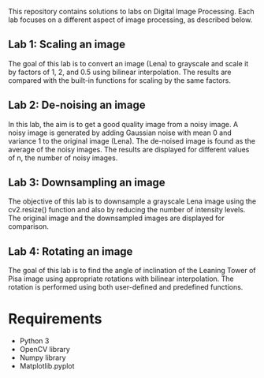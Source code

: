  
This repository contains solutions to labs on Digital Image Processing. Each lab focuses on a different aspect of image processing, as described below.

## Lab 1: Scaling an image
The goal of this lab is to convert an image (Lena) to grayscale and scale it by factors of 1, 2, and 0.5 using bilinear interpolation. The results are compared with the built-in functions for scaling by the same factors.

## Lab 2: De-noising an image
In this lab, the aim is to get a good quality image from a noisy image. A noisy image is generated by adding Gaussian noise with mean 0 and variance 1 to the original image (Lena). The de-noised image is found as the average of the noisy images. The results are displayed for different values of n, the number of noisy images.

## Lab 3: Downsampling an image
The objective of this lab is to downsample a grayscale Lena image using the cv2.resize() function and also by reducing the number of intensity levels. The original image and the downsampled images are displayed for comparison.

## Lab 4: Rotating an image
The goal of this lab is to find the angle of inclination of the Leaning Tower of Pisa image using appropriate rotations with bilinear interpolation. The rotation is performed using both user-defined and predefined functions.

# Requirements
* Python 3
* OpenCV library
* Numpy library
* Matplotlib.pyplot

